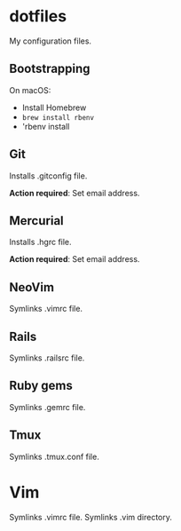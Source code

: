 # dotfiles

My configuration files.

## Bootstrapping

On macOS:

- Install Homebrew
- `brew install rbenv`
- 'rbenv install 

## Git

Installs .gitconfig file.

**Action required**: Set email address.

## Mercurial

Installs .hgrc file.

**Action required**: Set email address.

## NeoVim

Symlinks .vimrc file.

## Rails

Symlinks .railsrc file.

## Ruby gems

Symlinks .gemrc file.

## Tmux

Symlinks .tmux.conf file.

# Vim

Symlinks .vimrc file.
Symlinks .vim directory.
